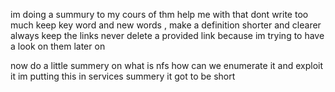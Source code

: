 im doing a summury to my cours of thm help me with that dont write too much keep key word and new words , make a definition shorter and clearer
always keep the links never delete a provided link because im trying to have a look on them later on


now do a little summery on what is nfs how can we enumerate it and exploit it im putting this in services summery it got to be short